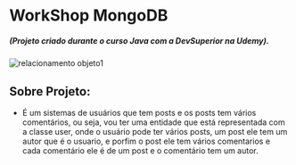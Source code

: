 # WorkShop MongoDB 
##### (Projeto criado durante o curso Java com a DevSuperior na Udemy).

![relacionamento objeto1](https://user-images.githubusercontent.com/53848638/171255999-3748273c-67eb-452f-853b-8562f2d4ccd5.png)


## Sobre Projeto:
- É um sistemas de usuários que tem posts e os posts tem vários comentários, ou seja, 
vou ter uma entidade que está representada com a classe user, onde o usuário pode ter vários posts, 
um post ele tem um autor que é o usuario, e porfim o post ele tem vários comentarios e cada comentário 
ele é de um post e o comentário tem um autor. 

